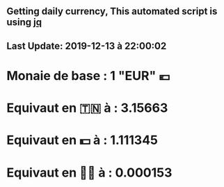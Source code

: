 ## Getting daily currency, This automated script is using [jq](https://stedolan.github.io/jq/)
## Last Update:  2019-12-13 à 22:00:02
 # Monaie de base : 1 "EUR" 💶 
 # Equivaut en 🇹🇳 à :  3.15663 
 # Equivaut en 💵 à : 1.111345
 # Equivaut en 🐱‍💻 à :  0.000153
